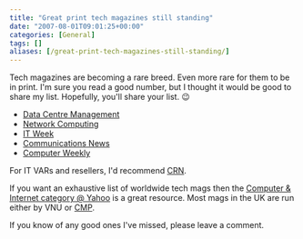 ```yaml
---
title: "Great print tech magazines still standing"
date: "2007-08-01T09:01:25+00:00"
categories: [General]
tags: []
aliases: [/great-print-tech-magazines-still-standing/]
---
```


Tech magazines are becoming a rare breed. Even more rare for them to be in print. I'm sure you read a good number, but I thought it would be good to share my list. Hopefully, you'll share your list. :wink:
<ul>
	<li><a href="http://www.datacentremanagement.com/">Data Centre Management</a></li>
	<li><a href="http://www.networkcomputing.co.uk/">Network Computing</a></li>
	<li><a href="http://www.networkcomputing.co.uk/">IT Week</a></li>
	<li><a href="http://www.comnews.com/">Communications News</a></li>
	<li><a href="http://www.computerweekly.com/">Computer Weekly</a></li>
</ul>
For IT VARs and resellers, I'd recommend <a href="http://www.channelweb.co.uk/">CRN</a>.

If you want an exhaustive list of worldwide tech mags then the <a href="http://web.archive.org/web/20141122201525/https://dir.yahoo.com/computers_and_internet/news_and_media/magazines/">Computer &amp; Internet category @ Yahoo</a> is a great resource. Most mags in the UK are run either by VNU or <a href="http://www.cmp.com/">CMP</a>.

If you know of any good ones I've missed, please leave a comment.
